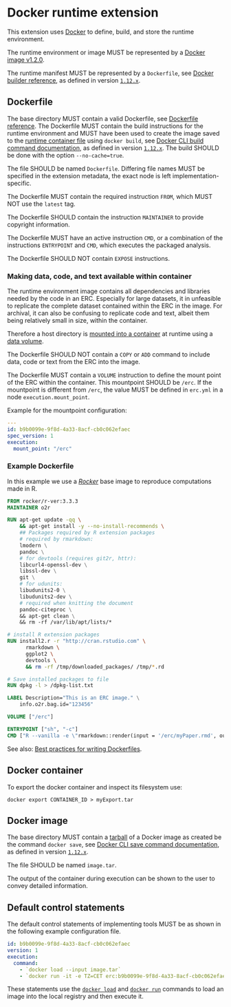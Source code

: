 # Docker runtime extension

This extension uses [Docker](http://docker.com/) to define, build, and store the runtime environment.

The runtime environment or image MUST be represented by a [Docker image v1.2.0](https://github.com/docker/docker/blob/master/image/spec/v1.2.md).

The runtime manifest MUST be represented by a `Dockerfile`, see [Docker builder reference](https://docs.docker.com/engine/reference/builder/), as defined in version [`1.12.x`](https://github.com/docker/docker/blob/1.12.x/docs/reference/builder.md).

## Dockerfile

The base directory MUST contain a valid Dockerfile, see [Dockerfile reference](https://docs.docker.com/engine/reference/builder/).
The Dockerfile MUST contain the build instructions for the runtime environment and MUST have been used to create the image saved to the [runtime container file](#runtime-container-file) using `docker build`, see [Docker CLI build command documentation](https://docs.docker.com/engine/reference/commandline/build/), as defined in version [`1.12.x`](https://github.com/docker/docker/blob/1.12.x/docs/reference/commandline/build.md).
The build SHOULD be done with the option `--no-cache=true`.

The file SHOULD be named `Dockerfile`.
Differing file names MUST be specified in the extension metadata, the exact node is left implementation-specific.

The Dockerfile MUST contain the required instruction `FROM`, which MUST NOT use the `latest` tag.

The Dockerfile SHOULD contain the instruction `MAINTAINER` to provide copyright information.

The Dockerfile MUST have an active instruction `CMD`, or a combination of the instructions `ENTRYPOINT` and `CMD`, which executes the packaged analysis.

The Dockerfile SHOULD NOT contain `EXPOSE` instructions.

### Making data, code, and text available within container

The runtime environment image contains all dependencies and libraries needed by the code in an ERC.
Especially for large datasets, it in unfeasible to replicate the complete dataset contained within the ERC in the image.
For archival, it can also be confusing to replicate code and text, albeit them being relatively small in size, within the container.

Therefore a host directory is [mounted into a container](https://docs.docker.com/engine/reference/commandline/run/#mount-volume--v---read-only) at runtime using a [data volume](https://docs.docker.com/engine/tutorials/dockervolumes/#mount-a-host-directory-as-a-data-volume).

The Dockerfile SHOULD NOT contain a `COPY` or `ADD` command to include data, code or text from the ERC into the image.

The Dockerfile MUST contain a `VOLUME` instruction to define the mount point of the ERC within the container.
This mountpoint SHOULD be `/erc`.
If the mountpoint is different from `/erc`, the value MUST be defined in `erc.yml` in a node `execution.mount_point`.

Example for the mountpoint configuration:

```yml
---
id: b9b0099e-9f8d-4a33-8acf-cb0c062efaec
spec_version: 1
execution:
  mount_point: "/erc"
```

### Example Dockerfile

In this example we use a [_Rocker_](https://github.com/rocker-org/rocker) base image to reproduce computations made in R.

```Dockerfile
FROM rocker/r-ver:3.3.3
MAINTAINER o2r

RUN apt-get update -qq \
	&& apt-get install -y --no-install-recommends \
	## Packages required by R extension packages
	# required by rmarkdown:
	lmodern \
	pandoc \
	# for devtools (requires git2r, httr):
	libcurl4-openssl-dev \
	libssl-dev \
	git \
	# for udunits:
	libudunits2-0 \
	libudunits2-dev \
	# required when knitting the document
	pandoc-citeproc \
	&& apt-get clean \
	&& rm -rf /var/lib/apt/lists/*

# install R extension packages
RUN install2.r -r "http://cran.rstudio.com" \
	  rmarkdown \
	  ggplot2 \
	  devtools \
	  && rm -rf /tmp/downloaded_packages/ /tmp/*.rd

# Save installed packages to file
RUN dpkg -l > /dpkg-list.txt

LABEL Description="This is an ERC image." \
	info.o2r.bag.id="123456"

VOLUME ["/erc"]

ENTRYPOINT ["sh", "-c"]
CMD ["R --vanilla -e \"rmarkdown::render(input = '/erc/myPaper.rmd', output_dir = '/erc', output_format = rmarkdown::html_document())\""]
```

See also: [Best practices for writing Dockerfiles](https://docs.docker.com/engine/userguide/eng-image/dockerfile_best-practices/#run).


## Docker container

To export the docker container and inspect its filesystem use:

`docker export CONTAINER_ID > myExport.tar`


## Docker image

The base directory MUST contain a [tarball](https://en.wikipedia.org/wiki/Tar_(computing)) of a Docker image as created be the command `docker save`, see [Docker CLI save command documentation](https://docs.docker.com/engine/reference/commandline/save/), as defined in version [`1.12.x`](https://github.com/docker/docker/blob/1.12.x/docs/reference/commandline/save.md).

The file SHOULD be named `image.tar`.

The output of the container during execution can be shown to the user to convey detailed information.


## Default control statements

The default control statements of implementing tools MUST be as shown in the following example configuration file.

```yml
id: b9b0099e-9f8d-4a33-8acf-cb0c062efaec
version: 1
execution:
  command:
    - `docker load --input image.tar`
    - `docker run -it -e TZ=CET erc:b9b0099e-9f8d-4a33-8acf-cb0c062efaec`
```

These statements use the [`docker load`](https://docs.docker.com/engine/reference/commandline/load/) and [`docker run`](https://docs.docker.com/engine/reference/run/) commands to load an image into the local registry and then execute it.

